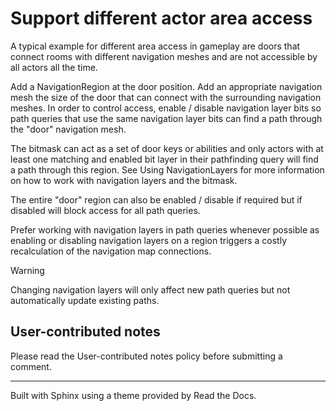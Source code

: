 # Support different actor area access

A typical example for different area access in gameplay are doors that connect
rooms with different navigation meshes and are not accessible by all actors
all the time.

Add a NavigationRegion at the door position. Add an appropriate navigation
mesh the size of the door that can connect with the surrounding navigation
meshes. In order to control access, enable / disable navigation layer bits so
path queries that use the same navigation layer bits can find a path through
the "door" navigation mesh.

The bitmask can act as a set of door keys or abilities and only actors with at
least one matching and enabled bit layer in their pathfinding query will find
a path through this region. See Using NavigationLayers for more information on
how to work with navigation layers and the bitmask.

The entire "door" region can also be enabled / disable if required but if
disabled will block access for all path queries.

Prefer working with navigation layers in path queries whenever possible as
enabling or disabling navigation layers on a region triggers a costly
recalculation of the navigation map connections.

Warning

Changing navigation layers will only affect new path queries but not
automatically update existing paths.

## User-contributed notes

Please read the User-contributed notes policy before submitting a comment.

* * *

Built with Sphinx using a theme provided by Read the Docs.

